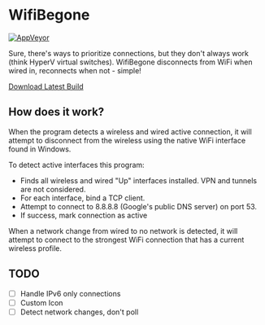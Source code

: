 # WifiBegone

[![AppVeyor](https://img.shields.io/appveyor/ci/Silvenga/wifibegone.svg?maxAge=2592000?style=flat-square)](https://ci.appveyor.com/project/Silvenga/wifibegone)

Sure, there's ways to prioritize connections, but they don't always work (think HyperV virtual switches). WifiBegone disconnects from WiFi when wired in, reconnects when not - simple!

[Download Latest Build](https://ci.appveyor.com/project/Silvenga/wifibegone/build/artifacts)

## How does it work?

When the program detects a wireless and wired active connection, it will attempt to disconnect from the wireless using the native WiFi interface found in Windows. 

To detect active interfaces this program:

- Finds all wireless and wired "Up" interfaces installed. VPN and tunnels are not considered. 
- For each interface, bind a TCP client.
- Attempt to connect to 8.8.8.8 (Google's public DNS server) on port 53. 
- If success, mark connection as active

When a network change from wired to no network is detected, it will attempt to connect to the strongest WiFi connection that has a current wireless profile. 

## TODO

- [ ] Handle IPv6 only connections
- [ ] Custom Icon
- [ ] Detect network changes, don't poll